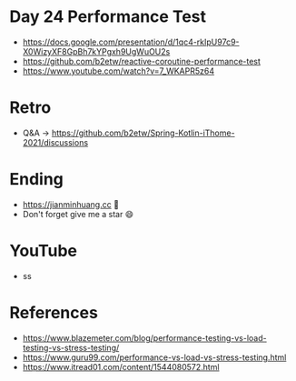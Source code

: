 # Day 24 Performance Test
* https://docs.google.com/presentation/d/1qc4-rkIpU97c9-X0WizyXF8GpBh7kYPgxh9UgWuOU2s
* https://github.com/b2etw/reactive-coroutine-performance-test
* https://www.youtube.com/watch?v=7_WKAPR5z64

# Retro
* Q&A -> https://github.com/b2etw/Spring-Kotlin-iThome-2021/discussions

# Ending
* https://jianminhuang.cc 🌈
* Don't forget give me a star 😄

# YouTube
* ss

# References
* https://www.blazemeter.com/blog/performance-testing-vs-load-testing-vs-stress-testing/
* https://www.guru99.com/performance-vs-load-vs-stress-testing.html
* https://www.itread01.com/content/1544080572.html
